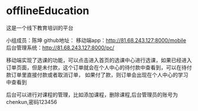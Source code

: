 # offlineEducation
这是一个线下教育培训的平台


小组成员：陈坤
github地址：
移动端app：http://81.68.243.127:8000/mobile
后台管理系统：http://81.68.243.127:8000/pc/



移动端实现了选课的功能，可以点击进入首页的选课中心进行选课，如果已经进入订单页面，但是未付款，这个订单就会在个人中心的待付款中查看到，可以在待付款订单里直接付款或者取消订单，
如果付了款，则订单会出现在个人中心的学习中查看到

后台可以进行对课程的管理，比如添加课程，删除课程,后台管理员的账号为chenkun,密码123456
